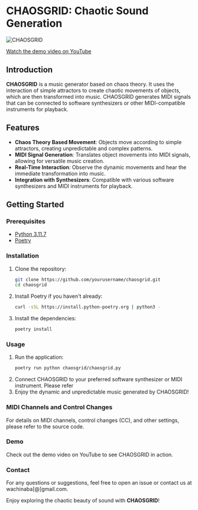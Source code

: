 # CHAOSGRID: Chaotic Sound Generation

![CHAOSGRID](https://img.youtube.com/vi/RRRS9xrbeGQ/0.jpg)

[Watch the demo video on YouTube](https://www.youtube.com/watch?v=RRRS9xrbeGQ)

## Introduction

**CHAOSGRID** is a music generator based on chaos theory. It uses the interaction of simple attractors to create chaotic movements of objects, which are then transformed into music. CHAOSGRID generates MIDI signals that can be connected to software synthesizers or other MIDI-compatible instruments for playback.

## Features

- **Chaos Theory Based Movement**: Objects move according to simple attractors, creating unpredictable and complex patterns.
- **MIDI Signal Generation**: Translates object movements into MIDI signals, allowing for versatile music creation.
- **Real-Time Interaction**: Observe the dynamic movements and hear the immediate transformation into music.
- **Integration with Synthesizers**: Compatible with various software synthesizers and MIDI instruments for playback.

## Getting Started

### Prerequisites

- [Python 3.11.7](https://www.python.org/downloads/)
- [Poetry](https://python-poetry.org/)

### Installation

1. Clone the repository:
   ```bash
   git clone https://github.com/yourusername/chaosgrid.git
   cd chaosgrid
2. Install Poetry if you haven't already:
   ```bash
   curl -sSL https://install.python-poetry.org | python3 -
3. Install the dependencies:
   ```bash
   poetry install
   
### Usage
1. Run the application:
   ```bash
   poetry run python chaosgrid/chaosgrid.py
2. Connect CHAOSGRID to your preferred software synthesizer or MIDI instrument.
   Please refer 
4. Enjoy the dynamic and unpredictable music generated by CHAOSGRID!

### MIDI Channels and Control Changes
For details on MIDI channels, control changes (CC), and other settings, please refer to the source code.

### Demo
Check out the demo video on YouTube to see CHAOSGRID in action.

### Contact
For any questions or suggestions, feel free to open an issue or contact us at wachinaba[@]gmail.com.

Enjoy exploring the chaotic beauty of sound with **CHAOSGRID**!
